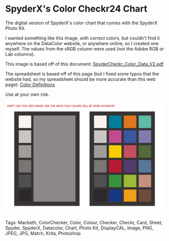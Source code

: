 
# SpyderX's Color Checkr24 Chart
The digital version of SpyderX's color chart that comes with the SpyderX Photo Kit.

I wanted something like this image, with correct colors, but couldn't find it anywhere on the DataColor website, or anywhere online, so I created one myself. The values from the sRGB column were used (not the Adobe RGB or Lab columns).

This image is based off of this document: [SpyderCheckr_Color_Data_V2.pdf](https://www.mathworks.com/matlabcentral/answers/uploaded_files/321850/SpyderCheckr_Color_Data_V2.pdf)

The spreadsheet is based off of this page (but I fixed some typos that the website had, so my spreadsheet should be more accurate than this web page): [Color Definitions](https://www.bartneck.de/2017/10/24/patch-color-definitions-for-datacolor-spydercheckr-48/)

Use at your own risk.

<img width="550px" src="SpyderXCheckr24Chart.jpg" />


Tags: Macbeth, ColorChecker, Color, Colour, Checker, Checkr, Card, Sheet, Spyder, SpyderX, Datacolor, Chart, Photo Kit, DisplayCAL, Image, PNG, JPEG, JPG, Match, Krita, Photoshop